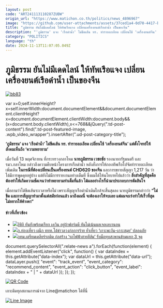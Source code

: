 ```yaml
---
layout: post
code: "ART241113110287ZUBW"
origin_url: "https://www.matichon.co.th/politics/news_4896967"
image: "https://github.com/user-attachments/assets/37ced1a4-0d70-4417-be5c-600abc19e8a1"
title: "ภูมิธรรม ยันไม่มีเดดไลน์ ให้ทัพเรือแจง เปลี่ยนเครื่องยนต์เรือดำน้ำ เป็นของจีน"
description: "'ภูมิธรรม' แจง 'เรือดำน้ำ' ไม่ขีดเส้น ทร. ทำรายละเอียด เปลี่ยนใช้ 'เครื่องยนต์จีน' แต่ตั้งโจทย์ให้สังคมเห็นถึง 'ความพยายาม'"
category: "POLITICS"
language: "th"
date: 2024-11-13T11:07:05.049Z
---
```


# ภูมิธรรม ยันไม่มีเดดไลน์ ให้ทัพเรือแจง เปลี่ยนเครื่องยนต์เรือดำน้ำ เป็นของจีน

[![](https://www.matichon.co.th/wp-content/uploads/2024/11/bb83.jpg "bb83")](https://www.matichon.co.th/wp-content/uploads/2024/11/bb83.jpg)

var x=0;self.innerHeight?x=self.innerWidth:document.documentElement&&document.documentElement.clientHeight?x=document.documentElement.clientWidth:document.body&&(x=document.body.clientWidth),x<=768&&jQuery(".td-post-content").find(".td-post-featured-image, .wpb\_video\_wrapper").insertAfter(".ud-post-category-title");

**‘ภูมิธรรม’ แจง ‘เรือดำน้ำ’ ไม่ขีดเส้น ทร. ทำรายละเอียด เปลี่ยนใช้ ‘เครื่องยนต์จีน’ แต่ตั้งโจทย์ให้สังคมเห็นถึง ‘ความพยายาม’**

เมื่อวันที่ 13 พฤศจิกายน ที่กระทรวงกลาโหม **นายภูมิธรรม เวชยชัย** รองนายกรัฐมนตรี และ รมว.กลาโหม กล่าวถึงความคืบหน้าโครงการเรือดำน้ำ หลังสั่งการให้กองทัพเรือไปจัดทำรายละเอียดเพิ่มเติม **ในกรณีที่ต้องเปลี่ยนเป็นเครื่องยนต์ CHD620 ของจีน** และการขยายสัญญา 1,217 วัน ว่า ได้มีการพูดคุยอยู่บ้าง แต่ยังไม่มีการรายงานอย่างเต็มที่ ซึ่งผมได้ให้นโยบายไปแล้วว่า **สิ่งสำคัญที่สุดคือต้องทำให้เกิดความชัดเจนว่าทำพยายามทำเต็มที่แล้ว ได้ผลอย่างไรก็นำมาประกอบการตัดสินใจ**

เมื่อถามว่าได้ขีดเส้นระเวลาหรือไม่ เพราะสัญญาเรือดำน้ำเดิมใกล้จะสิ้นสุดลง นายภูมิธรรมกล่าวว่า **“ไม่ขีด และการสัญญาทำมาตั้งแต่สมัยก่อนแล้ว มาถึงผมนี่ จะต้องเอาให้จบเลย แต่ผมจะเร่งทำให้เร็วที่สุด ไม่อยากให้ค้างคา”**

#### ข่าวที่เกี่ยวข้อง

*   [![](https://www.matichon.co.th/wp-content/uploads/2024/11/Ishii5147.jpg)อิชิอิ ยันยังพร้อมเรียก เควิน อยู่ถ้าฟอร์มดี ยันไม่เน้นผลเจอเลบานอน](https://www.matichon.co.th/sport/footballlocal/news_4897014)
*   [![](https://www.matichon.co.th/wp-content/uploads/2024/11/ปก-เกาะ2.jpg)ก.ท่องเที่ยว ผนึก ททท.โต้ข่าวลวงก่อการร้าย ย้ำเที่ยว ‘เกาะพะงัน-เกาะสมุย’ ปลอดภัย](https://www.matichon.co.th/economy/news_4896962)
*   [![](https://www.matichon.co.th/wp-content/uploads/2024/11/555555.jpg)กทม.เตรียมเคลียร์รถติด ก่อสร้าง ‘รถไฟฟ้าสายสีส้ม’ รับมือทุบสะพานข้ามแยก 3 จุด](https://www.matichon.co.th/local/quality-life/news_4897016)

document.querySelectorAll(".relate-news a").forEach(function(element) { element.addEventListener("click", function() { var dataIndex = this.getAttribute("data-index"); var dataUrl = this.getAttribute("data-url"); dataLayer.push({ "event": "track\_event", "event\_category": "recommend\_content", "event\_action": "click\_button", "event\_label": dataIndex + " | " + dataUrl }); }); });

[![QR Code](https://www.matichon.co.th/wp-content/uploads/2023/07/wob1371z.jpg)](https://lin.ee/ht0nDxX)

เกาะติดทุกสถานการณ์จาก Line@matichon ได้ที่นี่

[![Line Image](https://www.matichon.co.th/wp-content/uploads/2023/07/th.png)](https://lin.ee/ht0nDxX)